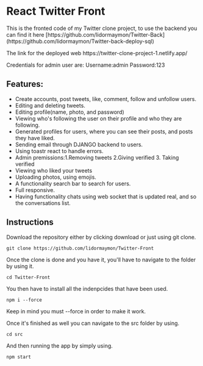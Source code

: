 # React Twitter Front 

<p>This is the fronted code of my Twitter clone project, to use the backend you can find it here [https://github.com/lidormaymon/Twitter-Back](https://github.com/lidormaymon/Twitter-back-deploy-sql) </p>
<p>The link for the deployed web https://twitter-clone-project-1.netlify.app/</p>
<p>Credentials for admin user are: Username:admin Password:123</p>

## Features:
<ul>
  <li>Create accounts, post tweets, like, comment, follow and unfollow users.</li>
  <li>Editing and deleting tweets.</li>
  <li>Editing profile(name, photo, and password)</li>
  <li>Viewing who's following the user on their profile and who they are following.</li>
  <li>Generated profiles for users, where you can see their posts, and posts they have liked.</li>
  <li>Sending email through DJANGO backend to users.</li>
  <li>Using toastr react to handle errors.</li>
  <li>Admin premissions:1.Removing tweets 2.Giving verified 3. Taking verified</li>
  <li>Viewing who liked your tweets</li>
  <li>Uploading photos, using emojis.</li>
  <li>A functionality search bar to search for users.</li>
  <li>Full responsive.</li>
  <li>Having functionality chats using web socket that is updated real, and so the conversations list.</li>
</ul>

## Instructions 
Download the repository either by clicking download or just using git clone.
	
	git clone https://github.com/lidormaymon/Twitter-Front
 
Once the clone is done and you have it, you'll have to navigate to the folder by using it.
	
	cd Twitter-Front

You then have to install all the indenpcides that have been used.

	npm i --force

 Keep in mind you must  --force in order to make it work.

 Once it's finished as well you can navigate to the src folder by using.

 	cd src

And then running the app by simply using.

	npm start
